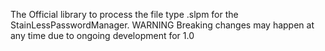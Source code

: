 The Official library to process the file type .slpm for the StainLessPasswordManager. WARNING Breaking changes may
happen at any time due to ongoing development for 1.0